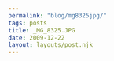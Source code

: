 ```yaml
---
permalink: "blog/mg8325jpg/"
tags: posts
title: _MG_8325.JPG
date: 2009-12-22
layout: layouts/post.njk
---
```


